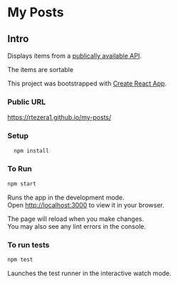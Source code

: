 # My Posts

## Intro

Displays items from a [publically available API](https://jsonplaceholder.typicode.com/). 

The items are sortable

This project was bootstrapped with [Create React App](https://github.com/facebook/create-react-app).

### Public URL

https://rtezera1.github.io/my-posts/

### Setup

```sh
  npm install
```

### To Run

```sh
npm start
```

Runs the app in the development mode.\
Open [http://localhost:3000](http://localhost:3000) to view it in your browser.

The page will reload when you make changes.\
You may also see any lint errors in the console.

### To run tests

```sh
npm test
```
Launches the test runner in the interactive watch mode.
